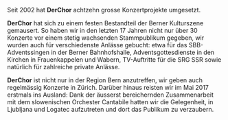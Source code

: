Seit 2002 hat **DerChor** achtzehn grosse Konzertprojekte umgesetzt.

**DerChor** hat sich zu einem festen Bestandteil der Berner Kulturszene gemausert. So haben wir in den letzten 17 Jahren nicht nur über 30 Konzerte vor einem stetig wachsenden Stammpublikum gegeben, wir wurden auch für verschiedenste Anlässe gebucht: etwa für das SBB-Adventssingen in der Berner Bahnhofshalle, Adventsgottesdienste in den Kirchen in Frauenkappelen und Wabern, TV-Auftritte für die SRG SSR sowie natürlich für zahlreiche private Anlässe.  

**DerChor** ist nicht nur in der Region Bern anzutreffen, wir geben auch regelmässig Konzerte in Zürich. Darüber hinaus reisten wir im Mai 2017 erstmals ins Ausland: Dank der äusserst bereichernden Zusammenarbeit mit dem slowenischen Orchester Cantabile hatten wir die Gelegenheit, in Ljubljana und Logatec aufzutreten und dort das Publikum zu verzaubern.
